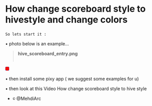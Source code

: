 # How change scoreboard style to hivestyle and change colors



``So lets start it :``

• photo below is an example...
> <b>hive_scoreboard_entry.png</b><br><br>

  ![](hive_scoreboard_entry.png)
  
• then install some pixy app ( we suggest some examples for u)

• then look at this Video
How change scoreboard style to hive style


- ``©`` @MehdiArc
